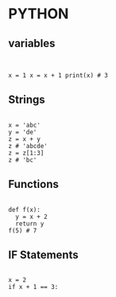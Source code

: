 # PYTHON

## variables <code>
x = 1
x = x + 1
print(x) # 3
</code>

## Strings
<code>
x = 'abc'
y = 'de'
z = x + y
z # 'abcde'
z = z[1:3]
z # 'bc'
</code>

## Functions
<code>
def f(x):
  y = x + 2
  return y
f(5) # 7
</code>

## IF Statements
<code>
x = 2
if x + 1 == 3:
</code>
